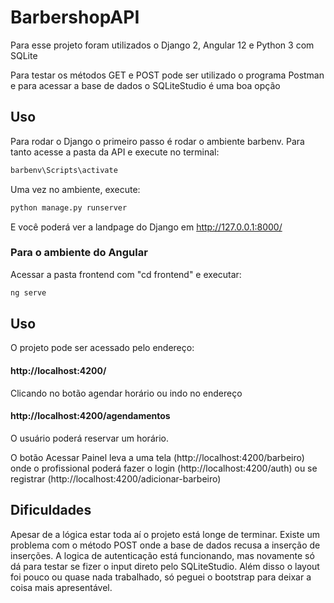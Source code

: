# BarbershopAPI

Para esse projeto foram utilizados o Django 2, Angular 12 e Python 3 com SQLite

Para testar os métodos GET e POST pode ser utilizado o programa Postman e para acessar a base de dados o SQLiteStudio é uma boa opção

## Uso

Para rodar o Django o primeiro passo é rodar o ambiente barbenv. Para tanto acesse a pasta da API e execute no terminal:

```bash
barbenv\Scripts\activate
```
Uma vez no ambiente, execute:

```bash
python manage.py runserver
```
E você poderá ver a landpage do Django em http://127.0.0.1:8000/

### Para o ambiente do Angular

Acessar a pasta frontend com "cd frontend" e executar:

```bash
ng serve
```

## Uso

O projeto pode ser acessado pelo endereço:

#### http://localhost:4200/

Clicando no botão agendar horário ou indo no endereço 
#### http://localhost:4200/agendamentos

O usuário poderá reservar um horário.

O botão Acessar Painel leva a uma tela (http://localhost:4200/barbeiro) onde o profissional poderá fazer o login (http://localhost:4200/auth) ou se registrar (http://localhost:4200/adicionar-barbeiro)

## Dificuldades

Apesar de a lógica estar toda aí o projeto está longe de terminar. Existe um problema com o método POST onde a base de dados recusa a inserção de inserções. A logica de autenticação está funcionando, mas novamente só dá para testar se fizer o input direto pelo SQLiteStudio. Além disso o layout foi pouco ou quase nada trabalhado, só peguei o bootstrap para deixar a coisa mais apresentável.
